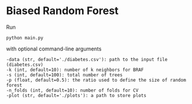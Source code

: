 # Biased Random Forest

Run
```
python main.py
```

with optional command-line arguments
```
-data (str, default='./diabetes.csv'): path to the input file (diabetes.csv)
-k (int, default=10): number of k neighbors for BRAF
-s (int, default=100): total number of trees
-p (float, default=0.5): the ratio used to define the size of random forest
-n_folds (int, default=10): number of folds for CV
-plot (str, default='./plots'): a path to store plots
```
